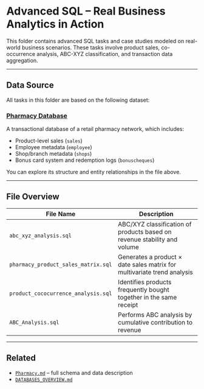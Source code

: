 #  Advanced SQL – Real Business Analytics in Action

This folder contains advanced SQL tasks and case studies modeled on real-world business scenarios. These tasks involve product sales, co-occurrence analysis, ABC-XYZ classification, and transaction data aggregation.

---

##  Data Source

All tasks in this folder are based on the following dataset:

###  [Pharmacy Database](../../databases/Pharmacy.md)

A transactional database of a retail pharmacy network, which includes:

- Product-level sales (`sales`)
- Employee metadata (`employee`)
- Shop/branch metadata (`shops`)
- Bonus card system and redemption logs (`bonuscheques`)

You can explore its structure and entity relationships in the file above.

---

##  File Overview

| File Name                              | Description                                                                 |
|----------------------------------------|-----------------------------------------------------------------------------|
| `abc_xyz_analysis.sql`                 | ABC/XYZ classification of products based on revenue stability and volume   |
| `pharmacy_product_sales_matrix.sql`   | Generates a product × date sales matrix for multivariate trend analysis    |
| `product_cococurrence_analysis.sql`   | Identifies products frequently bought together in the same receipt         |
| `ABC_Analysis.sql`                    | Performs ABC analysis by cumulative contribution to revenue                |

---

##  Related

- [`Pharmacy.md`](../../databases/Pharmacy.md) – full schema and data description
- [`DATABASES_OVERVIEW.md`](../../DATABASES_OVERVIEW.md)
